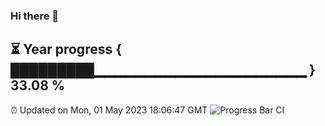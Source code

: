 ### Hi there 👋
⏳ Year progress { █████████▁▁▁▁▁▁▁▁▁▁▁▁▁▁▁▁▁▁▁▁▁ } 33.08 %
---
⏰ Updated on Mon, 01 May 2023 18:06:47 GMT
![Progress Bar CI](https://github.com/Moyi321/Moyi321/workflows/Progress%20Bar%20CI/badge.svg)
